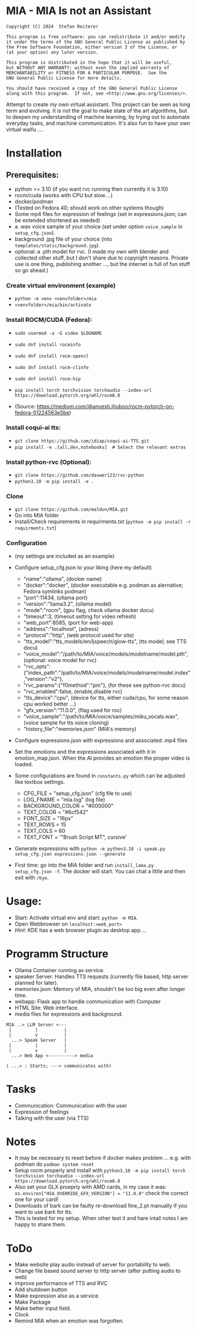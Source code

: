 MIA - MIA Is not an Assistant
==============================

    Copyright (C) 2024  Stefan Reiterer

    This program is free software: you can redistribute it and/or modify
    it under the terms of the GNU General Public License as published by
    the Free Software Foundation, either version 3 of the License, or
    (at your option) any later version.

    This program is distributed in the hope that it will be useful,
    but WITHOUT ANY WARRANTY; without even the implied warranty of
    MERCHANTABILITY or FITNESS FOR A PARTICULAR PURPOSE.  See the
    GNU General Public License for more details.

    You should have received a copy of the GNU General Public License
    along with this program.  If not, see <http://www.gnu.org/licenses/>.

Attempt to create my own virtual assistant. This project can be seen as long term and evolving.
It is not the goal to make state of the art algorithms, but to deepen my understanding of machine learning, by trying out to automate everyday tasks, and machine communication. It's also fun
to have your own virtual waifu ....

Installation
==================

Prerequisites:
--------------

- python >= 3.10 (if you want rvc running then currently it is 3.10)
- rocm/cuda (works with CPU but slow....)
- docker/podman
- (Tested on Fedora 40; should work on other systems though)
- Some mp4 files for expression of feelings (set in expressions.json; can be extended shortened as needed)
- a .wav voice sample of your choice (set under option `voice_sample` in `setup_cfg.json`).
- background .jpg file of your choice (into `templates/static/background.jpg`).
- optional: a .pth model for rvc.
(I made my own with blender and collected other stuff, but I don't share due to copyright reasons. Private use is one thing, publishing another ..., but the internet is full of fun stuff so go ahead.)

### Create virtual environment (example)
- `python -m venv <venvfolder>/mia`
- `<venvfolder>/mia/bin/activate`

### Install ROCM/CUDA (Fedora):
- `sudo usermod -a -G video $LOGNAME`
- `sudo dnf install rocminfo`
- `sudo dnf install rocm-opencl`
-  `sudo dnf install rocm-clinfo`
- `sudo dnf install rocm-hip`
- `pip install torch torchvision torchaudio --index-url https://download.pytorch.org/whl/rocm6.0`

- (Source: https://medium.com/@anvesh.jhuboo/rocm-pytorch-on-fedora-51224563e5be)

### Install coqui-ai tts:
- `git clone https://github.com/idiap/coqui-ai-TTS.git`
- `pip install -e .[all,dev,notebooks]  # Select the relevant extras`

### Install python-rvc (Optional):
- `git clone https://github.com/daswer123/rvc-python`
- `python3.10 -m pip install -e .`

### Clone
- `git clone https://github.com/maldun/MIA.git`
- Go into MIA folder
- Install/Check requirements in requirments.txt (`python -m pip install -r requirments.txt`)

### Configuration
- (my settings are included as an example)
- Configure setup_cfg.json to your liking (here my default)

    - "name":"ollama", (docker name)
    - "docker":"docker", (docker executable e.g. podman as alernative; Fedora symlinks podman)
    - "port":11434, (ollama port)
    - "version":"llama3.2", (ollama model)
    - "mode":"rocm", (gpu flag, check ollama docker docu)
    - "timeout":3, (timeout setting for video refresh)
    - "web_port":8585, (port for web-app)
    - "address":"localhost", (adress)
    - "protocol":"http", (web protocol used for site)
    - "tts_model":"tts_models/en/ljspeech/glow-tts", (tts model; see TTS docu)
    - "voice_model":"/path/to/MIA/voice/models/modelname/model.pth", (optional: voice model for rvc)
    - "rvc_opts":{"index_path":"/path/to/MIA/voice/models/modelname/model.index","version":"v2"},
    - "rvc_params":{"f0method":"pm"},  (for these see python-rvc docu)
    - "rvc_enabled":false, (enable,disable rvc)
    - "tts_device":"cpu", (device for tts, either cuda/cpu, for some reason cpu worked better ...)
    - "gfx_version":"11.0.0", (flag used for roc)
    - "voice_sample":"/path/to/MIA/voice/samples/miku_vocals.wav",(voice sample for tts voice cloning)
    - "history_file":"memories.json" (MIA's memory)

- Configure expressions.json with expressions and associated .mp4 files
- Set the emotions and the expressions associated with it in emotion_map.json. When the AI provides an emotion the proper video is loaded.
- Some configurations are found in `constants.py` which can be adjusted like textbox settings.
    - CFG_FILE = "setup_cfg.json" (cfg file to use)
    - LOG_FNAME = "mia.log" (log file)
    - BACKGROUND_COLOR = "#000000" 
    - TEXT_COLOR = "#6cf542" 
    - FONT_SIZE = "16px" 
    - TEXT_ROWS = 15 
    - TEXT_COLS = 60
    - TEXT_FONT = '"Brush Script MT", cursive'
- Generate expressions with `python -m python3.10 -i speak.py setup_cfg.json expressions.json --generate`
    
- First time: go into the MIA folder and run `install_lama.py setup_cfg.json -f`. The docker will start. You can chat a little and then exit with `/bye`.

Usage:
===================

- Start: Activate virtual env and start: `python -m MIA`.
- Open Webbrowser on `localhost:<web_port>`
- *Hint*: KDE has a web browser plugin as desktop app ...


Programm Structure
==================

- Ollama Container running as service.
- speaker Server: Handles TTS requests (currently file based, http server planned for later).
- memories.json: Memory of MIA, shouldn't be too big even after longer time.
- webapp: Flask app to handle communication with Computer
- HTML Site: Web interface.
- media files for expressions and background.

```
MIA ..> LLM Server <---
 |         |          |
 |         v          |
  ...> Speak Server   | 
 |         |          |
 |         v          |
  ...> Web App <----------> media
  
( ...> : Starts; ---> communicates with)
``` 
Tasks
=====

- Communication: Communication with the user
- Expression of feelings
- Talking with the user (via TTS)

Notes
==================
- It may be necessary to reset before if docker makes problem ... e.g. with podman do `podman system reset`
- Setup rocm properly and install with `python3.10 -m pip install torch torchvision torchaudio --index-url https://download.pytorch.org/whl/rocm6.0`
- Also set your GLX proeprly with AMD cards, in my case it was: `os.environ["HSA_OVERRIDE_GFX_VERSION"] = "11.0.0"` check the correct one for your card!
- Downloads of bark can be faulty re-download fine_2.pt manually if you want to use bark for tts.
- This is tested for my setup. When other test it and hare intall notes I am happy to share them.

ToDo 
=====

- Make website play audio instead of server for portability to web.
- Change file based sound server to http server (after putting audio to web)
- improve performance of TTS and RVC
- Add shutdown button
- Make expression also as a service.
- Make Package
- Make better input field.
- Clock
- Remind MIA when an emotion was forgotten.
